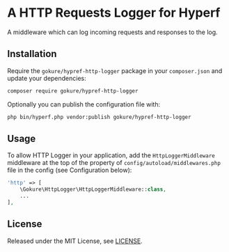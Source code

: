 # A HTTP Requests Logger for Hyperf

A middleware which can log incoming requests and responses to the log.

## Installation

Require the `gokure/hypref-http-logger` package in your `composer.json` and update your dependencies:

```sh
composer require gokure/hypref-http-logger
```

Optionally you can publish the configuration file with:

```sh
php bin/hyperf.php vendor:publish gokure/hypref-http-logger
```

## Usage

To allow HTTP Logger in your application, add the `HttpLoggerMiddleware` middleware at the top of the property of `config/autoload/middlewares.php` file in the config (see Configuration below):

```php
'http' => [
    \Gokure\HttpLogger\HttpLoggerMiddleware::class,
    ...
],
```

## License

Released under the MIT License, see [LICENSE](LICENSE).
